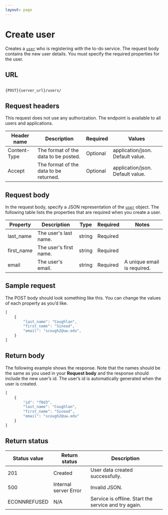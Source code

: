 ```yaml
---
layout: page
---
```


# Create user

Creates a [`user`](user) who is registering with the to-do service.
The request body contains the new user details. 
You must specify the required properties for the user. 

## URL

```shell

{POST}{server_url}/users/
```

## Request headers

This request does not use any authorization. The endpoint is available to all users and applications.

| Header name | Description | Required | Values |
| -------------- | ------ | ------------ |------------ |
| Content-Type | The format of the data to be posted. | Optional | application/json. Default value.  |
| Accept | The format of the data to be returned. | Optional | application/json. Default value. |

## Request body

In the request body, specify a JSON representation of the [`user`](user) object. The following table lists the properties that are required when you create a user. 

| Property | Description | Type | Required | Notes |
| -------------- | ------ | ------------ |------------ |------------ |
| last_name | The user's last name. | string | Required |   |
| first_name | The user's first name. | string | Required |  |
| email | The user's email. | string | Required | A unique email is required. |


## Sample request

The POST body should look something like this. You can change the values of each property as you’d like.

```js
[
    {
        "last_name": "Coughlan",
        "first_name": "Sinead",
        "email": "scough2@uw.edu",
    }
]
```

## Return body
The following example shows the response. Note that the names should be the same as you used in your **Request body** and the response should include the new user’s id. The user’s id is automatically generated when the user is created.

```js
[
    {
        "id": "f0d3",
        "last_name": "Coughlan",
        "first_name": "Sinead",
        "email": "scough2@uw.edu"
    }
]
```

## Return status

| Status value | Return status | Description |
| ------------- | ----------- | ----------- |
| 201 | Created | User data created successfully. |
| 500 | Internal server Error | Invalid JSON. |
| ECONNREFUSED | N/A | Service is offline. Start the service and try again. |

